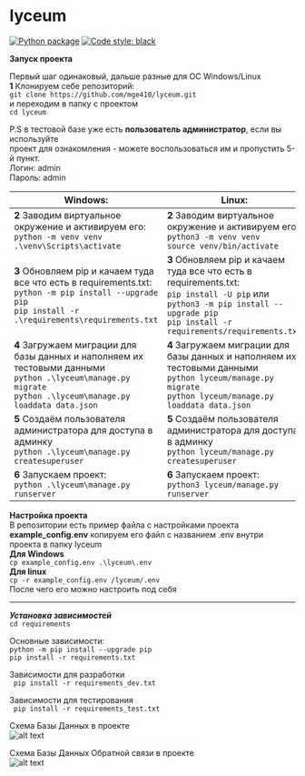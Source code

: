 # lyceum

[![Python package](https://github.com/mge410/lyceum/actions/workflows/python-package.yml/badge.svg)](https://github.com/mge410/lyceum/actions/workflows/python-package.yml)
[![Code style: black](https://img.shields.io/badge/code%20style-black-000000.svg)](https://github.com/psf/black)

**Запуск проекта**

Первый шаг одинаковый, дальше разные для OC Windows/Linux  
**1** Клонируем себе репозиторий:  
```git clone https://github.com/mge410/lyceum.git ```  
и переходим в папку с проектом   
```cd lyceum ```  

P.S в тестовой базе уже есть **пользователь администратор**, если вы используйте  
проект для ознакомления - можете воспользоваться им и пропустить 5-й пункт.  
Логин: admin  
Пароль: admin

| Windows:      | Linux:               |
| ------------- |------------------|
| **2** Заводим виртуальное окружение и активируем его: <br> ```python -m venv venv ``` <br> ```.\venv\Scripts\activate ```                                                         | **2** Заводим виртуальное окружение и активируем его: <br> ```python3 -m venv venv ``` <br> ```source venv/bin/activate ```      |
| **3** Обновляем pip и качаем туда все что есть в requirements.txt: <br>```python -m pip install --upgrade pip``` <br> ```pip install -r .\requirements\requirements.txt ```       | **3** Обновляем pip и качаем туда все что есть в requirements.txt: <br> ```pip install -U pip``` или    ```python3 -m pip install --upgrade pip``` <br> ```pip install -r requirements/requirements.txt```    |
| **4** Загружаем миграции для базы данных и наполняем их тестовыми данными <br>```python .\lyceum\manage.py migrate``` <br> ```python .\lyceum\manage.py loaddata data.json ```    | **4** Загружаем миграции для базы данных и наполняем их тестовыми данными <br>```python lyceum/manage.py migrate``` <br> ```python lyceum/manage.py loaddata data.json ```    |
| **5** Cоздаём пользователя администратора для доступа в админку  <br>```python .\lyceum\manage.py createsuperuser```                                                              | **5** Cоздаём пользователя администратора для доступа в админку <br>```python lyceum/manage.py createsuperuser``` <br>   |
| **6** Запускаем проект: <br> ``` python .\lyceum\manage.py runserver ```                                                                                                          | **6** Запускаем проект: <br> ```python3 lyceum/manage.py runserver```           |


**Настройка проекта**  
В репозитории есть пример файла с настройками проекта __example_config.env__
копируем его файл с названием .env внутри проекта в папку lyceum   
__Для Windows__   
```cp example_config.env .\lyceum\.env```   
__Для linux__   
```cp -r example_config.env /lyceum/.env```   
После чего его можно настроить под себя   

---

***Установка зависимостей***  
```cd requirements```  

Основные зависимости:  
```python -m pip install --upgrade pip```   
```pip install -r requirements.txt ```  

Зависимости для разработки  
``` pip install -r requirements_dev.txt```  

Зависимости для тестирования   
``` pip install -r requirements_test.txt```

Схема Базы Данных в проекте  
![alt text](database.PNG)


Схема Базы Данных Обратной связи в проекте  
![alt text](databasefeedback.PNG)